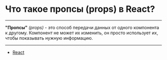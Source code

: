 # Что такое пропсы (props) в React?

---

**"Пропсы"** _(props)_ - это способ передачи данных от одного компонента к другому. Компонент не может их изменить, он просто использует их, чтобы показывать нужную информацию.

---

- [React](./react.md)
